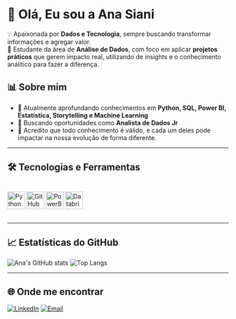 <h1>👋 Olá, Eu sou a Ana Siani</h1>

💡 Apaixonada por **Dados e Tecnologia**, sempre buscando transformar informações e agregar valor.  
🚀 Estudante da área de **Análise de Dados**, com foco em aplicar **projetos práticos** que gerem impacto real, utilizando de insights e o conhecimento análitico para fazer a diferença.


## 📊 Sobre mim
- 🎯 Atualmente aprofundando conhecimentos em **Python, SQL, Power BI, Estatística, Storytelling e Machine Learning**  
- 💼 Buscando oportunidades como **Analista de Dados Jr**  
- 🌱 Acredito que todo conhecimento é válido, e cada um deles pode impactar na nossa evolução de forma diferente.
---
## 🛠️ Tecnologias e Ferramentas
<div style="display: inline_block"><br>
  <img align="center" alt="Python" height="40" width="40" src="https://cdn.jsdelivr.net/gh/devicons/devicon/icons/python/python-original.svg">
  <img align="center" alt="GitHub" height="40" width="40" src="https://cdn.jsdelivr.net/gh/devicons/devicon/icons/github/github-original.svg">
  <img align="center" alt="PowerBI" height="40" width="40" src="https://img.icons8.com/color/48/power-bi.png"/>
  <img align="center" alt="Databricks" height="40" width="40" src="https://w7.pngwing.com/pngs/496/62/png-transparent-databricks-logo-thumbnail-tech-companies-thumbnail.png">
  <div style="display: inline_block"><br>
</div>
  
---

## 📈 Estatísticas do GitHub
![Ana's GitHub stats](https://github-readme-stats.vercel.app/api?username=elisasiani&show_icons=true&theme=cobalt)
![Top Langs](https://github-readme-stats.vercel.app/api/top-langs/?username=elisasiani&layout=compact&theme=cobalt)

---

## 🌐 Onde me encontrar
[![LinkedIn](https://img.shields.io/badge/LinkedIn-0A66C2?style=for-the-badge&logo=linkedin&logoColor=white)](https://www.linkedin.com/in/ana-elisa-siani-201542259/ )
[![Email](https://img.shields.io/badge/Email-FF5722?style=for-the-badge&logo=gmail&logoColor=white)](mailto:elisasiani@hotmail.com)

